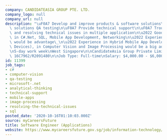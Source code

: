 ```yaml
---
company: CANDIDATEASIA GROUP PTE. LTD.
company_logo: null
company_url: null
description: "\uF0A7 Develop and improve products & software solutions\n\uF0A7 Conduct\
  \ solutions QA testing\n\uF0A7 Provide technical support\n\uF0A7 Troubleshooting\
  \ and resolving technical issues in multiple application\n\u2022 Good knowledge\
  \ in C#.Net, SQL, Mobile App Development, Networking\n\u2022 Experience in Networking/Server\
  \ would be advantage\_\n\u2022 Experience in Hybrid Mobile App Development (iOS/Android\
  \ Devices), in Computer Vision and Image Processing would be a big advantage\n\n\
  \n5-day work week\nWest Singapore\n\nCandidateAsia Group Private Limited\nEA No.\
  \ 16C7962/R2091480\n\nJob Type: Full-time\nSalary: $4,000.00 - $6,000.00 per month"
id: 11399
job_tags:
- c#
- computer-vision
- qa-testing
- microsoft-.net
- analytical-thinking
- technical-support
- mobile-apps
- image-processing
- resolving-the-technical-issues
- sql
posted_date: '2020-10-16T01:10:03.000Z'
source: myCareersFuture
title: Software Engineer (Applications)
website: https://www.mycareersfuture.gov.sg/job/information-technology/software-engineer-candidateasia-group-f258510e8d3a065ad9d02ffaafb4599b
---
```

